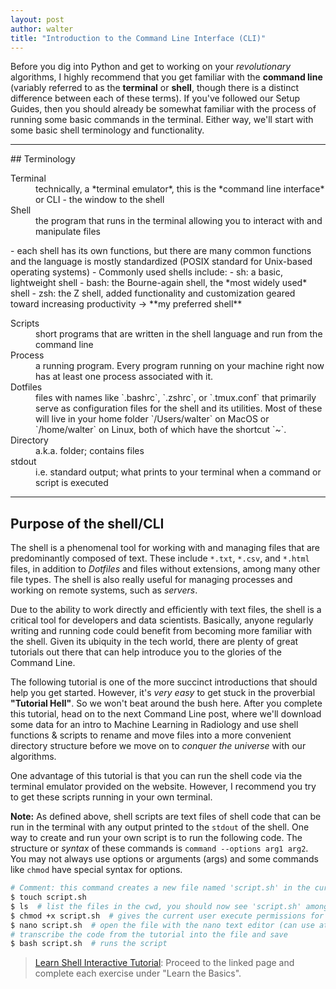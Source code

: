 ```yaml
---
layout: post
author: walter
title: "Introduction to the Command Line Interface (CLI)"
---
```

Before you dig into Python and get to working on your *revolutionary* algorithms, I
highly recommend that you get familiar with the **command line** (variably referred
to as the **terminal** or **shell**, though there is a distinct difference between
each of these terms). If you've followed our Setup Guides, then you should already be
somewhat familiar with the process of running some basic commands in the
terminal. Either way, we'll start with some basic shell terminology and functionality.

<hr>
## Terminology
<dl>
    <dt>Terminal</dt>
    <dd>technically, a *terminal emulator*, this is the *command line interface*
    or CLI - the window to the shell</dd>
    <dt>Shell</dt>
    <dd>the program that runs in the terminal allowing you to interact with
    and manipulate files</dd>
</dl>
- each shell has its own functions, but there are many common functions and
the language is mostly standardized (POSIX standard for Unix-based operating systems)
- Commonly used shells include:
    - sh: a basic, lightweight shell
    - bash: the Bourne-again shell, the *most widely used* shell
    - zsh: the Z shell, added functionality and customization geared toward
    increasing productivity -> **my preferred shell**

<dl>
    <dt>Scripts</dt>
    <dd>short programs that are written in the shell language
    and run from the command line</dd>
    <dt>Process</dt>
    <dd>a running program. Every program running on your machine right now has
    at least one process associated with it.</dd>
    <dt>Dotfiles</dt>
    <dd>files with names like `.bashrc`, `.zshrc`, or
    `.tmux.conf` that primarily serve as configuration files for the shell and its
    utilities. Most of these will live in your home folder `/Users/walter` on MacOS
    or `/home/walter` on Linux, both of which have the shortcut `~`.</dd>
    <dt>Directory</dt>
    <dd>a.k.a. folder; contains files</dd>
    <dt>stdout</dt>
    <dd>i.e. standard output; what prints to your terminal when a command or
    script is executed</dd>
</dl>

<hr>

## Purpose of the shell/CLI

The shell is a phenomenal tool for working with and managing files that are
predominantly composed of text. These include `*.txt`, `*.csv`, and `*.html`
files, in addition to *Dotfiles* and files without extensions, among many other
file types. The shell is also really useful for managing processes and working
on remote systems, such as *servers*.

Due to the ability to work directly and efficiently with text files, the shell
is a critical tool for developers and data scientists. Basically, anyone regularly
writing and running code could benefit from becoming more familiar with the shell.
Given its ubiquity in the tech world, there are plenty of great tutorials out there
that can help introduce you to the glories of the Command Line.

The following tutorial is one of the more succinct introductions that should
help you get started. However, it's *very easy* to get stuck in the proverbial
**"Tutorial Hell"**. So we won't beat around the bush here. After you complete
this tutorial, head on to the next Command Line post, where we'll download some
data for an intro to Machine Learning in Radiology and use shell functions &
scripts to rename and move files into a more convenient directory structure
before we move on to *conquer the universe* with our algorithms.

One advantage of this tutorial is that you can run the shell code via the
terminal emulator provided on the website. However, I recommend you try to get
these scripts running in your own terminal.

**Note:** As defined above, shell scripts are text files of shell code that can
be run in the terminal with any output printed to the `stdout` of the shell. One
way to create and run your own script is to run the following code. The structure
or *syntax* of these commands is `command --options arg1 arg2`. You may not always
use options or arguments (args) and some commands like `chmod` have special
syntax for options.

```zsh
# Comment: this command creates a new file named 'script.sh' in the current working directory (cwd)
$ touch script.sh
$ ls  # list the files in the cwd, you should now see 'script.sh' among these
$ chmod +x script.sh  # gives the current user execute permissions for the file
$ nano script.sh  # open the file with the nano text editor (can use atom command for Atom)
# transcribe the code from the tutorial into the file and save
$ bash script.sh  # runs the script
```

> [Learn Shell Interactive Tutorial](https://www.learnshell.org/): Proceed to
the linked page and complete each exercise under "Learn the Basics".
